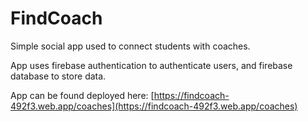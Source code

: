 # FindCoach

Simple social app used to connect students with coaches. 

App uses firebase authentication to authenticate users, and firebase database to store data. 

App can be found deployed here: [https://findcoach-492f3.web.app/coaches](https://findcoach-492f3.web.app/coaches)
